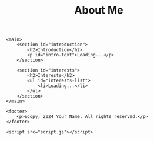 
<!DOCTYPE html>
<html lang="en">
<head>
    <meta charset="UTF-8">
    <meta name="viewport" content="width=device-width, initial-scale=1.0">
    <title>About Me</title>
    <link rel="stylesheet" href="styles.css">
</head>
<body>
    <header>
        <h1>About Me</h1>
    </header>

    <main>
        <section id="introduction">
            <h2>Introduction</h2>
            <p id="intro-text">Loading...</p>
        </section>

        <section id="interests">
            <h2>Interests</h2>
            <ul id="interests-list">
                <li>Loading...</li>
            </ul>
        </section>
    </main>

    <footer>
        <p>&copy; 2024 Your Name. All rights reserved.</p>
    </footer>

    <script src="script.js"></script>
</body>
</html>
